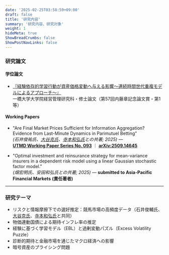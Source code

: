 ```yaml
---
date: '2025-02-25T03:58:59+09:00'
draft: false
title: '研究内容'
summary: '研究内容、研究対象'
weight: 1
hideMeta: true
ShowBreadCrumbs: false
ShowPostNavLinks: false
---
```



### 研究論文   

#### 学位論文
- [『経験依存的学習行動が資産価格変動へ与える影響〜連続時間世代重複モデルによるアプローチ〜』](https://www.dropbox.com/scl/fi/klhg5x6qh0q4ok3dt99j6/EBL20250110.pdf?rlkey=8646kznzvptmn7k8bwoiw1rd1&st=uv7bho26&dl=0)  
  一橋大学大学院経営管理研究科・修士論文（第57回内藤章記念論文賞・第1等）

#### Working Papers
- "Are Final Market Prices Sufficient for Information Aggregation? Evidence from Last-Minute Dynamics in Parimutuel Betting"  
  *(石井俊祐氏、[大谷克氏](https://sites.google.com/site/suguruotaniecon)、[寺本和弘氏](https://sites.google.com/view/kazuhiroteramoto/home)との共著; 2025)* —  
  [**UTMD Working Paper Series No. 093**](https://mdc.e.u-tokyo.ac.jp/working-paper/UTMD-093) ｜ [**arXiv:2509.14645**](https://arxiv.org/abs/2509.14645)  


- "Optimal investment and reinsurance strategy for mean-variance insurers in a dependent risk model using a linear Gaussian stochastic factor model."  
  *(畑宏明氏、安田和弘氏との共著; 2025)* — **submitted to Asia-Pacific Financial Markets** **(責任著者)**

---

### 研究テーマ    
- リスクと情報摩擦下での選好推定：競馬市場の高頻度データ（石井俊輔氏、[大谷克氏](https://sites.google.com/site/suguruotanieco)、[寺本和弘氏](https://sites.google.com/view/kazuhiroteramoto/home)と共同）
- 物価連動国債による期待インフレ率の推定   
- 経験に基づく学習モデル（EBL）と過剰変動パズル（Excess Volatility Puzzle）
- 診断的期待と金融市場を通じたマクロ経済への影響  
- 暗号資産のプライシング問題